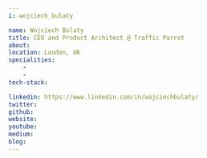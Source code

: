 ```yaml
---
i: wojciech_bulaty

name: Wojciech Bulaty
title: CEO and Product Architect @ Traffic Parrot
about: 
location: London, UK
specialities:
    - 
    - 
tech-stack: 

linkedin: https://www.linkedin.com/in/wojciechbulaty/
twitter: 
github: 
website: 
youtube: 
medium: 
blog: 
---
```

